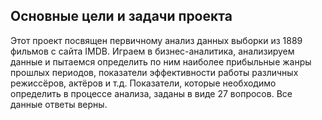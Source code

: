 ## Основные цели и задачи проекта
Этот проект посвящен первичному анализ данных выборки из 1889 фильмов с сайта IMDB. Играем в бизнес-аналитика, анализируем данные и пытаемся определить по ним наиболее прибыльные жанры прошлых периодов, показатели эффективности работы различных режиссёров, актёров и т.д.
Показатели, которые необходимо определить в процессе анализа, заданы в виде 27 вопросов. Все данные ответы верны.
